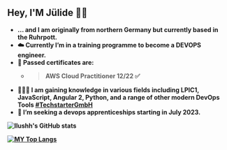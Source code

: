 ## <b> Hey, I'M Jülide :ok_woman:
<!--


- 🔭 I’m currently working on ...
- 🌱 I’m currently learning ...
- 👯 I’m looking to collaborate on ...
- 🤔 I’m looking for help with ...
- 💬 Ask me about ...
 How to reach me: ...
- 😄 Pronouns: ...
- ⚡ Fun fact: ... -->

- ... and I am originally from northern Germany but currently based in the Ruhrpott.
- :cloud: Currently I’m in a training programme to become a DEVOPS engineer.
- 🥰 Passed certificates are: 
  * > AWS Cloud Practitioner 12/22 :white_check_mark:
- 🏋🏼‍♀️ I am gaining knowledge in various fields including LPIC1, JavaScript, Angular 2, Python, and a range of other modern DevOps Tools [#TechstarterGmbH](https://github.com/TechstarterGmbH)
- :muscle: I’m seeking a devops apprenticeships starting in July 2023.




![Ilushh's GitHub stats](https://github-readme-stats.vercel.app/api?username=ilushh&theme=aura_dark&show_icons=true)



[![MY Top Langs](https://github-readme-stats.vercel.app/api/top-langs/?username=ilushh&layout=compact)](https://github.com/anuraghazra/github-readme-stats)
